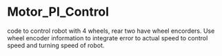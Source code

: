 # Motor_PI_Control
code to control robot with 4 wheels, rear two have wheel encorders. Use wheel encoder information to integrate error to actual speed to control speed and turning speed of robot.
